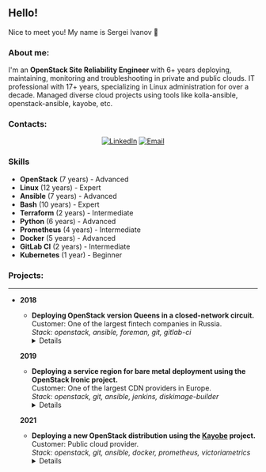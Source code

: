 ## Hello!
Nice to meet you! My name is Sergei Ivanov 👋

### About me:
I'm an **OpenStack Site Reliability Engineer** with 6+ years deploying, maintaining, monitoring and troubleshooting in private and public clouds. IT professional with 17+ years, specializing in Linux administration for over a decade. Managed diverse cloud projects using tools like kolla-ansible, openstack-ansible, kayobe, etc.

### Contacts:
<div id="socials" align="center"><a href="https://www.linkedin.com/in/ivanov-sergei/"><img src="https://img.shields.io/badge/LinkedIn-blue?style=for-the-badge&logo=linkedin&logoColor=white" alt="LinkedIn"/></a>
<a href="mailto:ivanovs.it@gmail.com"><img src="https://img.shields.io/badge/mail-blue?style=for-the-badge&logo=gmail&logoColor=white" alt="Email"/></a>
</div>

### Skills
* **OpenStack** (7 years) - Advanced
* **Linux** (12 years) - Expert
* **Ansible** (7 years) - Advanced
* **Bash** (10 years) - Expert
* **Terraform** (2 years) - Intermediate
* **Python** (6 years) - Advanced
* **Prometheus** (4 years) - Intermediate
* **Docker** (5 years) - Advanced
* **GitLab CI** (2 years) - Intermediate
* **Kubernetes** (1 year) - Beginner
    
### Projects:
---
* **2018**
  * **Deploying OpenStack version Queens in a closed-network circuit.**  
  Customer: One of the largest fintech companies in Russia.  
  *Stack: openstack, ansible, foreman, git, gitlab-ci*
    <details><summary>Details</summary>
    Project involved preparing an all-in-one image for deploying private clouds in a closed environment.<br>
    The image included all necessary components such as OS packages, Python packages, and Ansible playbooks.<br>
    The project was based on the open-source <a href="https://github.com/openstack/openstack-ansible">openstack-ansible</a> project.<br>
    My role included preparing Ansible configuration in a test environment and customizing Ansible playbooks to meet client requirements.<br>
    Preparing documentation for the Operations team on deploying a private cloud.
  </details>

  **2019**
  * **Deploying a service region for bare metal deployment using the OpenStack Ironic project.**  
  Customer: One of the largest CDN providers in Europe.  
  *Stack: openstack, git, ansible, jenkins, diskimage-builder*
    <details><summary>Details</summary>
    To deploy the service region, the <a href="https://github.com/openstack/openstack-ansible">openstack-ansible</a> project was used.<br>
    Image preparation was done using the diskimage-builder project.<br>
    Setting up a CI/CD pipelines for Jenkins.
    </details>

  **2021**
  * **Deploying a new OpenStack distribution using the [Kayobe](https://github.com/openstack/kayobe) project.**  
    Customer: Public cloud provider.  
    *Stack: openstack, git, ansible, docker, prometheus, victoriametrics*
    <details><summary>Details</summary>
    The project aimed to replace the existing cloud with a new one that meets scalability, maintainability, and update criteria.<br>
    To meet business requirements, it was decided to use the <a href="https://github.com/openstack/kayobe">Kayobe</a> project, which includes <a href="https://github.com/openstack/bifrost">Bifrost</a> + <a href="https://github.com/openstack/kolla-ansible">Kolla-ansible</a>.<br>
    ML2/OVN was used as the Neutron backend.<br>
    Additional OpenStack components, including Octavia and Barbican, were integrated into the new distribution.<br>
    Monitoring based on Prometheus, VictoriaMetrics, and Grafana was also implemented.<br>
    Deployment adjustments were made to facilitate offline deployment using Pulp.<br>
    Functionality was verified using Tempest.<br>
    Performance thresholds were evaluated using Rally.<br>  
    My role in the project involved developing configurations for Kayobe, testing hypotheses, and cloud testing.
    </details>
